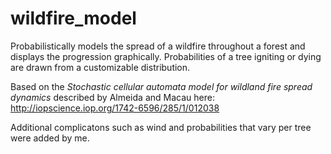 wildfire_model
==============

Probabilistically models the spread of a wildfire throughout a forest and displays the progression graphically. Probabilities of a tree igniting or dying are drawn from a customizable distribution.

Based on the _Stochastic cellular automata model for wildland fire spread dynamics_ described by Almeida and Macau here:
http://iopscience.iop.org/1742-6596/285/1/012038

Additional complicatons such as wind and probabilities that vary per tree were added by me.
